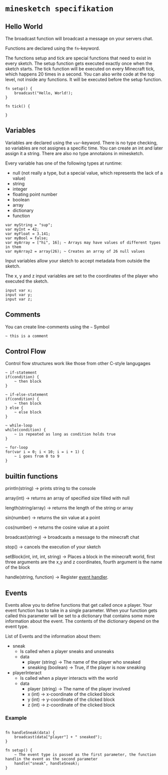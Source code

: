 # `minesketch specifikation`

## Hello World

The broadcast function will broadcast a message on your servers chat.

Functions are declared using the `fn`-keyword.

The functions setup and tick are special functions that need to exist in every sketch.
The setup function gets executed exactly once when the sketch starts.
The tick function will be executed on every Minecraft tick, which happens 20 times in a second.
You can also write code at the top level, not inside any functions. It will be executed before the
setup function.

```
fn setup() {
    broadcast("Hello, World!);
}

fn tick() {

}
```

## Variables

Variables are declared using the `var`-keyword. There is no type checking, so variables are not
assignes a specific time. You can create an int and later assign it a string. There are also no
type annotaions in minesketch.

Every variable has one of the following types at runtime:

- null (not really a type, but a special value, which represents the lack of a value)
- string
- integer
- floating point number
- boolean
- array
- dictionary
- function

```
var myString = "sup";
var myInt = 42;
var myFloat = 3.141;
var myBool = false;
var myArray = ["hi", 16]; ~ Arrays may have values of different types in them
var myArray2 = array(26); ~ Creates an array of 26 null values
```

Input variables allow your sketch to accept metadata from outside the sketch.

The x, y and z input variables are set to the coordinates of the player who executed the sketch.

```
input var x;
input var y;
input var z;
```

## Comments

You can create line-comments using the `~` Symbol

```
~ this is a comment
```

## Control Flow

Control flow structures work like those from other C-style langugages

```
~ if-statement
if(condition) {
    ~ then block
}

~ if-else-statement
if(condition) {
    ~ then block
} else {
    ~ else block
}

~ while-loop
while(condition) {
    ~ is repeated as long as condition holds true
}

~ for-loop
for(var i = 0; i < 10; i = i + 1) {
    ~ i goes from 0 to 9
}
```

## builtin functions

println(string) -> prints string to the console

array(int) -> returns an array of specified size filled with null

length(string/array) -> returns the length of the string or array

sin(number) -> returns the sin value at a point

cos(number) -> returns the cosine value at a point

broadcast(string) -> broadcasts a message to the minecraft chat

stop() -> cancels the execution of your sketch

setBlock(int, int, int, string) -> Places a block in the minecraft world, first three arguments are
the x,y and z coordinates, fourth argument is the name of the block

handle(string, function) -> Register [event handler](#events).

## Events

Events allow you to define functions that get called once a player. Your event function has to take
in a single parameter. When your function gets called this parameter will be set to a dictionary
that contains some more information about the event. The contents of the dictionary depend on the
event type.

List of Events and the information about them:

- sneak
    - Is called when a player sneaks and unsneaks
    - data
        - player (string) -> The name of the player who sneaked
        - sneaking (boolean) -> True, if the player is now sneaking
- playerInteract
    - Is called when a player interacts with the world
    - data
        - player (string) -> The name of the player involved
        - x (int) -> x-coordinate of the clicked block
        - y (int) -> y-coordinate of the clicked block
        - z (int) -> z-coordinate of the clicked block

### Example

```

fn handleSneak(data) {
    broadcast(data["player"] + " sneaked");
}

fn setup() {
    ~ The event type is passed as the first parameter, the function handlin the event as the second parameter
    handle("sneak", handleSneak); 
}

```
